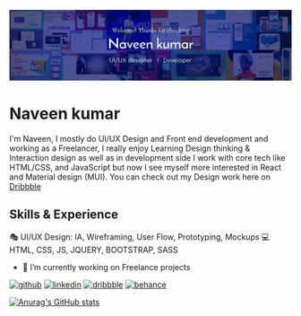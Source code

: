 <!--
**Code-kumar/Code-kumar** is a ✨ _special_ ✨ repository because its `README.md` (this file) appears on your GitHub profile.

Here are some ideas to get you started:

- 🔭 I’m currently working on ...
- 🌱 I’m currently learning ...
- 👯 I’m looking to collaborate on ...
- 🤔 I’m looking for help with ...
- 💬 Ask me about ...
- 📫 How to reach me: ...
- 😄 Pronouns: ...
- ⚡ Fun fact: ...
-->
![Design & Development ](https://github.com/Code-kumar/Code-kumar/blob/b9fc485ccb9c2b70b75c4586cb242fa873831388/Banner-img.jpg)

# Naveen kumar

I'm Naveen, I mostly do UI/UX Design and Front end development and working as a Freelancer, I really enjoy Learning Design thinking & Interaction design as well as in 
development side I work with core tech like HTML/CSS, and JavaScript but now I see myself more interested in React and Material design (MUI).
You can check out my Design work here on [Dribbble](https://dribbble.com/Naveen_design)


## Skills & Experience
🎭 UI/UX Design: IA, Wireframing, User Flow, Prototyping, Mockups
💻 HTML, CSS, JS, JQUERY, BOOTSTRAP, SASS 


- 🔭 I’m currently working on Freelance projects 


[<img src='https://cdn.jsdelivr.net/npm/simple-icons@3.0.1/icons/github.svg' alt='github' height='40'>](https://github.com/Code-kumar)  [<img src='https://cdn.jsdelivr.net/npm/simple-icons@3.0.1/icons/linkedin.svg' alt='linkedin' height='40'>](https://www.linkedin.com/in/naveen-design/)  [<img src='https://cdn.jsdelivr.net/npm/simple-icons@3.0.1/icons/dribbble.svg' alt='dribbble' height='40'>](https://dribbble.com/Naveen_design)  [<img src='https://cdn.jsdelivr.net/npm/simple-icons@3.0.1/icons/behance.svg' alt='behance' height='40'>](https://www.behance.net/Naveen_design)  



[![Anurag's GitHub stats](https://github-readme-stats.vercel.app/api?username=Code-kumar)](https://github.com/anuraghazra/github-readme-stats)
